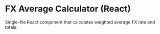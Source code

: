 # FX Average Calculator (React)
Single-file React component that calculates weighted average FX rate and totals.
